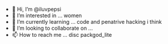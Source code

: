 - 👋 Hi, I’m @iluvpepsi
- 👀 I’m interested in ... women 
- 🌱 I’m currently learning ... code and penatrive hacking i think
- 💞️ I’m looking to collaborate on ...
- 📫 How to reach me ... disc packgod_lite

<!---
iluvpepsi/iluvpepsi is a ✨ special ✨ repository because its `README.md` (this file) appears on your GitHub profile.
You can click the Preview link to take a look at your changes.
--->
